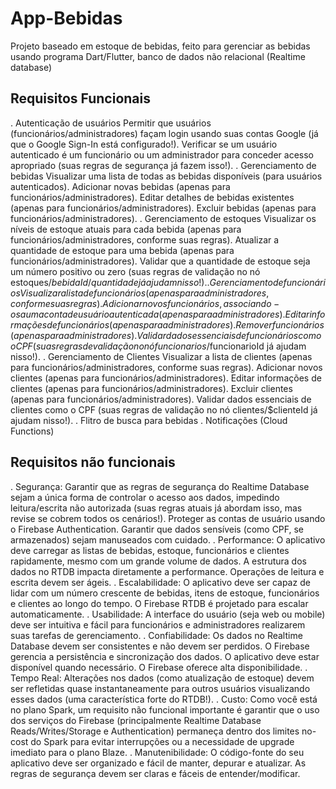 # App-Bebidas
Projeto baseado em estoque de bebidas, feito para gerenciar as bebidas usando programa Dart/Flutter, banco de dados não relacional (Realtime database)

## Requisitos Funcionais

. Autenticação de usuários
    Permitir que usuários (funcionários/administradores) façam login usando suas contas Google (já que o Google Sign-In está configurado!).
    Verificar se um usuário autenticado é um funcionário ou um administrador para conceder acesso apropriado (suas regras de segurança já fazem isso!).
. Gerenciamento de bebidas
    Visualizar uma lista de todas as bebidas disponíveis (para usuários autenticados).
    Adicionar novas bebidas (apenas para funcionários/administradores).
    Editar detalhes de bebidas existentes (apenas para funcionários/administradores).
    Excluir bebidas (apenas para funcionários/administradores).
. Gerenciamento de estoques
    Visualizar os níveis de estoque atuais para cada bebida (apenas para funcionários/administradores, conforme suas regras).
    Atualizar a quantidade de estoque para uma bebida (apenas para funcionários/administradores).
    Validar que a quantidade de estoque seja um número positivo ou zero (suas regras de validação no nó estoques/$bebidaId/quantidade já ajudam nisso!).
. Gerenciamento de funcionários
    Visualizar a lista de funcionários (apenas para administradores, conforme suas regras).
    Adicionar novos funcionários, associando-os a uma conta de usuário autenticada (apenas para administradores).
    Editar informações de funcionários (apenas para administradores).
    Remover funcionários (apenas para administradores).
    Validar dados essenciais de funcionários como o CPF (suas regras de validação no nó funcionarios/$funcionarioId já ajudam nisso!).
. Gerenciamento de Clientes
    Visualizar a lista de clientes (apenas para funcionários/administradores, conforme suas regras).
    Adicionar novos clientes (apenas para funcionários/administradores).
    Editar informações de clientes (apenas para funcionários/administradores).
    Excluir clientes (apenas para funcionários/administradores).
    Validar dados essenciais de clientes como o CPF (suas regras de validação no nó clientes/$clienteId já ajudam nisso!).
. Flitro de busca para bebidas
. Notificações (Cloud Functions)

## Requisitos não funcionais

  . Segurança:
      Garantir que as regras de segurança do Realtime Database sejam a única forma de controlar o acesso aos dados, impedindo leitura/escrita não autorizada (suas regras atuais já abordam isso, mas revise se cobrem todos os cenários!).
      Proteger as contas de usuário usando o Firebase Authentication.
      Garantir que dados sensíveis (como CPF, se armazenados) sejam manuseados com cuidado.
  . Performance:
      O aplicativo deve carregar as listas de bebidas, estoque, funcionários e clientes rapidamente, mesmo com um grande volume de dados. A estrutura dos dados no RTDB impacta diretamente a performance.
      Operações de leitura e escrita devem ser ágeis.
  . Escalabilidade:
      O aplicativo deve ser capaz de lidar com um número crescente de bebidas, itens de estoque, funcionários e clientes ao longo do tempo. O Firebase RTDB é projetado para escalar automaticamente.
  . Usabilidade:
      A interface do usuário (seja web ou mobile) deve ser intuitiva e fácil para funcionários e administradores realizarem suas tarefas de gerenciamento.
  . Confiabilidade:
      Os dados no Realtime Database devem ser consistentes e não devem ser perdidos. O Firebase gerencia a persistência e sincronização dos dados.
      O aplicativo deve estar disponível quando necessário. O Firebase oferece alta disponibilidade.
  . Tempo Real:
      Alterações nos dados (como atualização de estoque) devem ser refletidas quase instantaneamente para outros usuários visualizando esses dados (uma característica forte do RTDB!).
  . Custo:
      Como você está no plano Spark, um requisito não funcional importante é garantir que o uso dos serviços do Firebase (principalmente Realtime Database Reads/Writes/Storage e Authentication) permaneça dentro dos limites no-cost do Spark para evitar interrupções ou a necessidade de upgrade imediato para o plano Blaze.
. Manutenibilidade:
      O código-fonte do seu aplicativo deve ser organizado e fácil de manter, depurar e atualizar.
      As regras de segurança devem ser claras e fáceis de entender/modificar.
